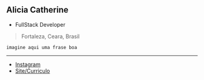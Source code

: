## Alicia Catherine
- FullStack Developer
> Fortaleza, Ceara, Brasil

```
imagine aqui uma frase boa
```

---
- [Instagram](https://instagram.com/ali.snull)
- [Site/Curriculo](https://catheali.github.io/)
